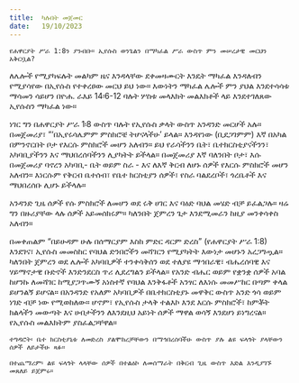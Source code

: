 ```yaml
---
title:  ካሉበት መጀመር
date:   19/10/2023
---
```


`የሐዋርያት ሥራ 1:8ን ያንብቡ። ኢየሱስ ወንጌልን በማካፈል ሥራ ውስጥ ምን መሠረታዊ መርህን አቅርቧል?`

ለሌሎች የሚያካፍሉት መልካም ዜና እንዳላቸው ደቀመዛሙርት እንዴት ማካፈል እንዳለብን የሚያሳየው በኢየሱስ የተቀረፀው መርህ ይህ ነው። እውነትን ማካፈል ሌሎች ምን ያህል እንደተሳሳቱ ማሳመን ሳይሆን በዮሐ. ራእይ 14፡6-12 ባሉት ሦስቱ መላእክት መልእክቶች ላይ እንደተገለጸው ኢየሱስን ማካፈል ነው።

ነገር ግን በሐዋርያት ሥራ 1፡8 ውስጥ ባሉት የኢየሱስ ቃላት ውስጥ አንዳንድ መርሆች አሉ። በመጀመሪያ፣ “‘በኢየሩሳሌምም ምስክሮቼ ትሆናላችሁ’ ይላል። እንዳየነው (ቢደጋገምም) እኛ በአካል በምንኖርበት ቦታ የእርሱ ምስክሮች መሆን አለብን። ይህ የራሳችንን ቤት፣ ቤተክርስቲያናችንን፣ አካባቢያችንን እና ማህበረሰባችንን ሊያካትት ይችላል። በመጀመሪያ እኛ ባለንበት ቦታ፣ እሱ በመጀመሪያ ባኖረን አካባቢ- ቤት ወይም ስራ - እና ለእኛ ቅርብ ለሆኑ ሰዎች የእርሱ ምስክሮች መሆን አለብን። እነርሱም የቅርብ ቤተሰብ፣ የቤተ ክርስቲያን ሰዎች፣ የስራ ባልደረቦች፣ ጎረቤቶች እና ማህበረሰቡ ሊሆኑ ይችላሉ።

አንዳንድ ጊዜ ሰዎች የሱ ምስክሮች ለመሆን ወደ ሩቅ ሀገር እና ባዕድ ባህል መሄድ ብቻ ይፈልጋሉ። ዛሬ ግን በዙሪያቸው ላሉ ሰዎች አይመሰክሩም። ካለንበት ጀምረን ጌታ እንደሚመራን ከዚያ መንቀሳቀስ አለብን።

በመቀጠልም “በይሁዳም ሁሉ በሰማርያም እስከ ምድር ዳርም ድረስ” (የሐዋርያት ሥራ 1:8) እንደገና፣ ኢየሱስ መመስከር የባህል ድንበሮችን መሻገርን የሚያካትት እውነታ መሆኑን አረጋግጧል። ካለንበት ጀምረን ወደ ሌሎች አካባቢዎች ተንቀሳቅሰን ወደ ተለያዩ ማኅበራዊ፣ ብሔረሰባዊ እና ሃይማኖታዊ ቡድኖች እንድንደርስ ጥሪ ሊደረግልን ይችላል። የአንድ ብሔር ወይም የቋንቋ ሰዎች አባል ከሆንኩ ለመሻገር ከሚያጋጥሙኝ አነስተኛ የባህል እንቅፋቶች አንፃር ለእነሱ መመሥከር በጣም ቀላል ይሆንልኝ ይሆናል። በአንዳንድ የአለም አካባቢዎች በቤተክርስቲያኑ መዋቅር ውስጥ አንድ ጎሳ ወይም ነገድ ብቻ ነው የሚወከለው። ሆኖም፣ የኢየሱስ ታላቅ ተልእኮ እንደ እርሱ ምስክሮች፣ ከምቾት ክልላችን መውጣት እና ሀብታችንን ለእንደዚህ አይነት ሰዎች ማዋል ወሳኝ እንደሆነ ይነግረናል። የኢየሱስ መልእክትም ያስፈልጋቸዋል።

`ተግዳሮት፡ ቤተ ክርስቲያኒቱ ለመድረስ ያልሞከረቻቸውን በማኅበረሰባችሁ ውስጥ ያሉ ልዩ ፍላጎት ያላቸውን ሰዎች ለይታችሁ ጻፉ።`

`በተጨማሪም፡ ልዩ ፍላጎት ላላቸው ሰዎች በተልዕኮ ለመሰማራት በቅርብ ጊዜ ውስጥ እድል እንዲያገኙ መጸለይ ይጀምሩ።`